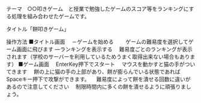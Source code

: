テーマ　○○叩きゲーム　と授業で勉強したゲームのスコア等をランキングにする処理を組み合わせたゲームです。

タイトル「餅叩きゲーム」

操作方法
■タイトル画面
　－ゲームを始める
　　ゲームの難易度を選択してゲーム画面に飛びます
  ―ランキングを表示する
  　難易度ごとのランキングが表示されます（学校のサーバーを利用しているためうまく取得出来ない場合もあります）
■ゲーム画面
　EnterKey押下でスタート
　マウスを動かすと猫の手がついてきます
　餅の上に猫の手の上部があり、餅が膨らんでいる状態であればSpaceキー押下で攻撃ができます。
　難易度によって餅を潰せる回数に違いがあるので注意してください
　制限時間内に多くの餅を潰せるように頑張りましょう。



